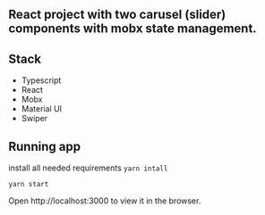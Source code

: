 ## React project with two carusel (slider) components with mobx state management.

## Stack
- Typescript
- React
- Mobx
- Material UI
- Swiper


## Running app

install all needed requirements
```yarn intall```

```yarn start```

Open http://localhost:3000 to view it in the browser.
